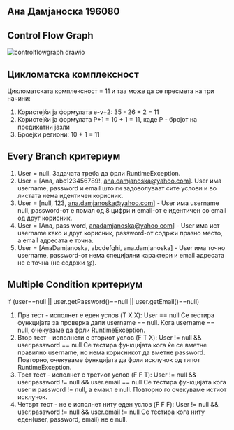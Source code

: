 ## Aна Дамјаноска 196080

## Control Flow Graph

![controlflowgraph drawio](https://github.com/anadamjanoska/SI_2023_lab2_196080/assets/130085738/b3312831-4b44-45cc-b794-64c7860a6e50)

## Цикломатска комплексност
Цикломатската комплексност = 11 и таа може да се пресмета на три начини:
1. Користејќи ја формулата e-v+2: 35 - 26 + 2 = 11
2. Користејќи ја формулата P+1 = 10 + 1 = 11, каде P - бројот на предикатни јазли 
3. Броејќи региони: 10 + 1 = 11

## Every Branch критериум
1. User = null. Задачата треба да фрли RuntimeException.
2. User = [Ana, abc123456789!, ana.damjanoska@yahoo.com]. User има username, password и email што ги задоволуваат сите услови и во 
листата нема идентичен корисник.
3. User = [null, 123, ana.damjanoska@yahoo.com] - User има username null, password-от е помал од 8 цифри и email-от е идентичен со 
email од друг корисник.
4. User = [Ana, pass word, anadamjanoska@yahoo.com] - User има ист username како и друг корисник, password-от содржи празно место, а email
адресата е точна.
5. User = [AnaDamjanoska, abcdefghi, ana.damjanoska] - User има точно username, password-от нема специјални карактери и email адресата
не е точна (не содржи @).

## Multiple Condition критериум
if (user==null || user.getPassword()==null || user.getEmail()==null)

1. Прв тест - исполнет е еден услов (T X X): User == null
Се тестира функцијата за проверка дали username == null. Кога username == null, oчекуваме да фрли RuntimeException.
2. Втор тест - исполнети е вториот услов (F T X): User != null && user.password == null
Се тестира функцијата кога ќе се вметне правилно username, но нема корисникот да вметне password. Повторно, очекуваме функцијата да фрли исклучок од типот RuntimeException.
3. Трет тест - исполнет е третиот услов (F F T): User != null && user.password != null && user.email == null
Се тестира функцијата кога user и password != null, а емаил е null. Повторно го очекуваме истиот исклучок.
4. Четврт тест - не е исполнет ниту еден услов (F F F): User != null && user.password != null && user.email != null
Се тестира кога ниту еден(user, password, email) не е null.

